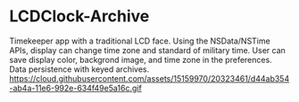 # LCDClock-Archive
Timekeeper app with a traditional LCD face. Using the NSData/NSTime APIs, display can change time zone and standard of military time. User can save display color, backgrond image, and time zone in the preferences. Data persistence with 
keyed archives.
https://cloud.githubusercontent.com/assets/15159970/20323461/d44ab354-ab4a-11e6-992e-634f49e5a16c.gif
